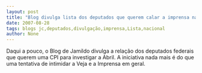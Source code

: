 ```yaml
---
layout: post
title: "Blog divulga lista dos deputados que querem calar a imprensa nacional"
date: 2007-08-28
tags: blogs jc,deputados,divulgação,imprensa,Lista,nacional
author: None
---
```


Daqui a pouco, o Blog de Jamildo divulga a rela&ccedil;&atilde;o dos deputados federais que querem uma CPI para investigar a Abril. A iniciativa nada mais &eacute; do que uma tentativa de intimidar a Veja e a Imprensa em geral.
 